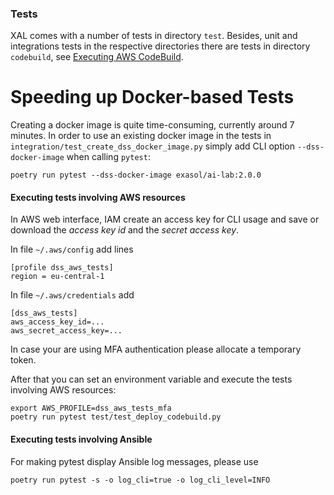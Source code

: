 ### Tests

XAL comes with a number of tests in directory `test`.
Besides, unit and integrations tests in the respective directories
there are tests in directory `codebuild`, see [Executing AWS CodeBuild](ci.md#executing-aws-codebuild).

# Speeding up Docker-based Tests

Creating a docker image is quite time-consuming, currently around 7 minutes. In order to use an existing
docker image in the tests in `integration/test_create_dss_docker_image.py`
simply add CLI option `--dss-docker-image` when calling `pytest`:

```shell
poetry run pytest --dss-docker-image exasol/ai-lab:2.0.0
```

#### Executing tests involving AWS resources

In AWS web interface, IAM create an access key for CLI usage and save or download the *access key id* and the *secret access key*.

In file `~/.aws/config` add lines

```
[profile dss_aws_tests]
region = eu-central-1
```

In file `~/.aws/credentials` add

```
[dss_aws_tests]
aws_access_key_id=...
aws_secret_access_key=...
```

In case your are using MFA authentication please allocate a temporary token.

After that you can set an environment variable and execute the tests involving AWS resources:

```shell
export AWS_PROFILE=dss_aws_tests_mfa
poetry run pytest test/test_deploy_codebuild.py
```

#### Executing tests involving Ansible

For making pytest display Ansible log messages, please use

```shell
poetry run pytest -s -o log_cli=true -o log_cli_level=INFO
```